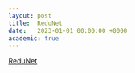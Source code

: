 ```yaml
---
layout: post
title:  ReduNet
date:   2023-01-01 00:00:00 +0000
academic: true
---
```



[ReduNet](https://arxiv.org/abs/2105.10446)